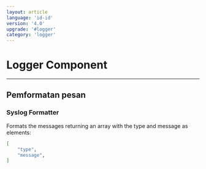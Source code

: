 ```yaml
---
layout: article
language: 'id-id'
version: '4.0'
upgrade: '#logger'
category: 'logger'
---
```

# Logger Component

* * *

## Pemformatan pesan

### Syslog Formatter

Formats the messages returning an array with the type and message as elements:

```bash
[
    "type",
    "message",
]
```
